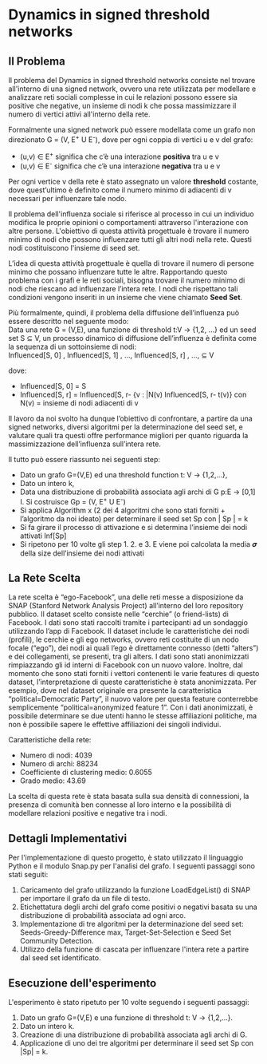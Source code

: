 # Dynamics in signed threshold networks
## Il Problema

Il problema del Dynamics in signed threshold networks consiste nel trovare all'interno di una signed network, ovvero una rete utilizzata per modellare e analizzare reti sociali complesse in cui le relazioni possono essere sia positive che negative, un insieme di nodi k che possa massimizzare il numero di vertici attivi all'interno della rete. 

Formalmente una signed network può essere modellata come un grafo non direzionato G = (V, E<sup>+</sup> U E<sup>-</sup>), dove per ogni coppia di vertici u e v del grafo:
- (u,v) ∈ E<sup>+</sup> significa che c’è una interazione **positiva** tra u e v
- (u,v) ∈ E<sup>-</sup> significa che c’è una interazione **negativa** tra u e v 

Per ogni vertice v della rete è stato assegnato un valore **threshold** costante, dove quest’ultimo è definito come il numero minimo di adiacenti di v necessari per influenzare tale nodo. 

Il problema dell'influenza sociale si riferisce al processo in cui un individuo modifica le proprie opinioni o comportamenti attraverso l'interazione con altre persone. L'obiettivo di questa attività progettuale è trovare il numero minimo di nodi che possono influenzare tutti gli altri nodi nella rete. Questi nodi costituiscono l'insieme di seed set.

L’idea di questa attività progettuale è quella di trovare il numero di persone minimo che possano influenzare tutte le altre.  Rapportando questo problema con i grafi e le reti sociali, bisogna trovare il numero minimo di nodi che riescano ad influenzare l’intera rete. I nodi che rispettano tali condizioni vengono inseriti in un insieme che viene chiamato **Seed Set**.  

Più formalmente, quindi, il problema della diffusione dell’influenza può essere descritto nel seguente modo:  
Data una rete G = (V,E), una funzione di threshold t:V -> {1,2, …} ed un seed set S ⊆ V, un processo dinamico di diffusione dell’influenza è definita come la sequenza di un sottoinsieme di nodi:  
Influenced[S, 0] , Influenced[S, 1] , …, Influenced[S, r] , …,  ⊆ V 
 
dove: 

- Influenced[S, 0] = S 
- Influenced[S, r] = Influenced[S, r- {v : |N(v)    Influenced[S, r-  t(v)} con N(v) = insieme di nodi adiacenti di v 

Il lavoro da noi svolto ha dunque l’obiettivo di confrontare, a partire da una signed networks, diversi algoritmi per la determinazione del seed set, e valutare quali tra questi offre performance migliori per quanto riguarda la massimizzazione dell’influenza sull’intera rete.  

Il tutto può essere riassunto nei seguenti step:  

- Dato un grafo G=(V,E) ed una threshold function t: V -> {1,2,…}, 
- Dato un intero k,
- Data una distribuzione di probabilità associata agli archi di G p:E -> [0,1] I. 	Si costruisce Gp = (V, E<sup>+</sup> U E<sup>-</sup>) 
- Si applica Algorithm x (2 dei 4 algoritmi che sono stati forniti + l’algoritmo da noi ideato) per determinare il seed set Sp  con | Sp | = k 
- Si fa girare il processo di attivazione e si determina l’insieme dei nodi attivati Inf[Sp] 
- Si ripetono per 10 volte gli step 1. 2. e 3. E viene poi calcolata la media 𝝈 della size dell’insieme dei nodi attivati 


## La Rete Scelta

La rete scelta è “ego-Facebook”, una delle reti messe a disposizione da SNAP (Stanford Network Analysis Project) all’interno del loro repository pubblico. 
Il dataset scelto consiste nelle “cerchie” (o friend-lists) di Facebook. I dati sono stati raccolti tramite i partecipanti ad un sondaggio utilizzando l’app di Facebook. Il dataset include le caratteristiche dei nodi (profili), le cerchie e gli ego networks, ovvero reti costituite di un nodo focale (“ego”), dei nodi ai quali l’ego è direttamente connesso (detti “alters”) e dei collegamenti, se presenti, tra gli alters. 
I dati sono stati anonimizzati rimpiazzando gli id interni di Facebook con un nuovo valore. Inoltre, dal momento che sono stati forniti i vettori contenenti le varie features di questo dataset, l’interpretazione di queste caratteristiche è stata anonimizzata. Per esempio, dove nel dataset originale era presente la  caratteristica “political=Democratic Party”, il nuovo valore per questa feature conterrebbe semplicemente “political=anonymized feature 1”. Con i dati anonimizzati, è possibile determinare se due utenti hanno le stesse affiliazioni politiche, ma non è possibile sapere le effettive affiliazioni dei singoli individui. 

Caratteristiche della rete:
- Numero di nodi: 4039
- Numero di archi: 88234
- Coefficiente di clustering medio: 0.6055
- Grado medio: 43.69

La scelta di questa rete è stata basata sulla sua densità di connessioni, la presenza di comunità ben connesse al loro interno e la possibilità di modellare relazioni positive e negative tra i nodi.

## Dettagli Implementativi

Per l'implementazione di questo progetto, è stato utilizzato il linguaggio Python e il modulo Snap.py per l'analisi del grafo. I seguenti passaggi sono stati seguiti:

1. Caricamento del grafo utilizzando la funzione LoadEdgeList() di SNAP per importare il grafo da un file di testo.
2. Etichettatura degli archi del grafo come positivi o negativi basata su una distribuzione di probabilità associata ad ogni arco.
3. Implementazione di tre algoritmi per la determinazione del seed set: Seeds-Greedy-Difference max, Target-Set-Selection e Seed Set Community Detection.
4. Utilizzo della funzione di cascata per influenzare l'intera rete a partire dal seed set identificato.

## Esecuzione dell'esperimento

L'esperimento è stato ripetuto per 10 volte seguendo i seguenti passaggi:

1. Dato un grafo G=(V,E) e una funzione di threshold t: V -> {1,2,...}.
2. Dato un intero k.
3. Creazione di una distribuzione di probabilità associata agli archi di G.
4. Applicazione di uno dei tre algoritmi per determinare il seed set Sp con |Sp| = k.
